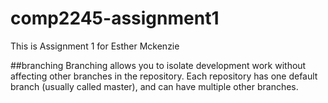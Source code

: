 # comp2245-assignment1
This is Assignment 1 for Esther Mckenzie
 

##branching
Branching allows you to isolate development work without 
affecting other branches in the repository. Each repository 
has one default branch (usually called master), and can have multiple other branches.

